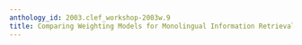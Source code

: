 ```yaml
---
anthology_id: 2003.clef_workshop-2003w.9
title: Comparing Weighting Models for Monolingual Information Retrieval
---
```

